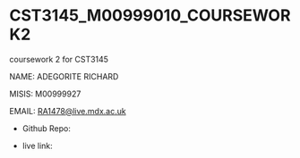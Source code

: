 # CST3145_M00999010_COURSEWORK2
coursework 2 for CST3145

NAME: ADEGORITE RICHARD

MISIS: M00999927

EMAIL: RA1478@live.mdx.ac.uk


- Github Repo: 

- live link: 
